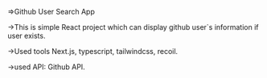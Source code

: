 =>Github User Search App

->This is simple React project which can display github user`s information if user exists.

->Used tools Next.js, typescript, tailwindcss, recoil.

->used API: Github API.
